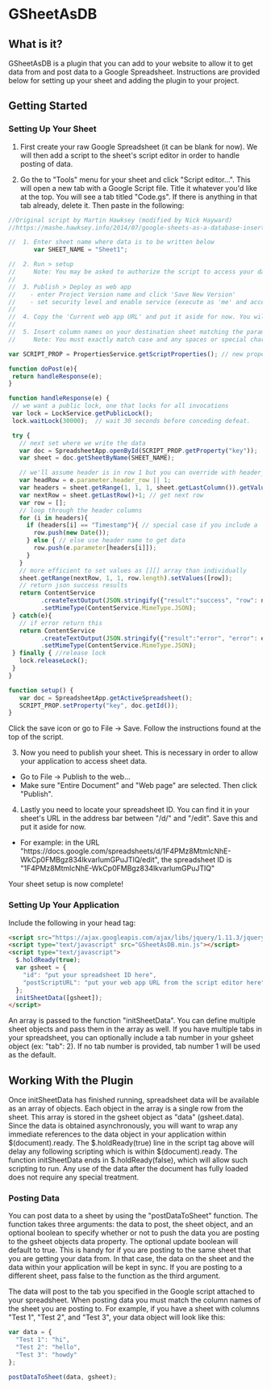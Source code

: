 # GSheetAsDB

## What is it?
GSheetAsDB is a plugin that you can add to your website to allow it to get data from and post data to a Google Spreadsheet. Instructions are provided below for setting up your sheet and adding the plugin to your project.

## Getting Started

### Setting Up Your Sheet
1. First create your raw Google Spreadsheet (it can be blank for now). We will then add a script to the sheet's script editor in order to handle posting of data.

2. Go the to "Tools" menu for your sheet and click "Script editor...". This will open a new tab with a Google Script file. Title it whatever you'd like at the top. You will see a tab titled "Code.gs". If there is anything in that tab already, delete it. Then paste in the following:

  ```javascript
  //Original script by Martin Hawksey (modified by Nick Hayward)
  //https://mashe.hawksey.info/2014/07/google-sheets-as-a-database-insert-with-apps-script-using-postget-methods-with-ajax-example/

  //  1. Enter sheet name where data is to be written below
         var SHEET_NAME = "Sheet1";

  //  2. Run > setup
  //     Note: You may be asked to authorize the script to access your data. Go ahead and allow it to do so.
  //
  //  3. Publish > Deploy as web app
  //    - enter Project Version name and click 'Save New Version'
  //    - set security level and enable service (execute as 'me' and access 'anyone, even anonymously')
  //
  //  4. Copy the 'Current web app URL' and put it aside for now. You will paste this into the sheet object initialization as "postScriptURL" shortly.
  //
  //  5. Insert column names on your destination sheet matching the parameter names of the data you are passing in
  //     Note: You must exactly match case and any spaces or special characters when posting data

  var SCRIPT_PROP = PropertiesService.getScriptProperties(); // new property service

  function doPost(e){
   return handleResponse(e);
  }

  function handleResponse(e) {
   // we want a public lock, one that locks for all invocations
   var lock = LockService.getPublicLock();
   lock.waitLock(30000);  // wait 30 seconds before conceding defeat.

   try {
     // next set where we write the data
     var doc = SpreadsheetApp.openById(SCRIPT_PROP.getProperty("key"));
     var sheet = doc.getSheetByName(SHEET_NAME);

     // we'll assume header is in row 1 but you can override with header_row in GET/POST data
     var headRow = e.parameter.header_row || 1;
     var headers = sheet.getRange(1, 1, 1, sheet.getLastColumn()).getValues()[0];
     var nextRow = sheet.getLastRow()+1; // get next row
     var row = [];
     // loop through the header columns
     for (i in headers){
       if (headers[i] == "Timestamp"){ // special case if you include a 'Timestamp' column
         row.push(new Date());
       } else { // else use header name to get data
         row.push(e.parameter[headers[i]]);
       }
     }
     // more efficient to set values as [][] array than individually
     sheet.getRange(nextRow, 1, 1, row.length).setValues([row]);
     // return json success results
     return ContentService
           .createTextOutput(JSON.stringify({"result":"success", "row": nextRow}))
           .setMimeType(ContentService.MimeType.JSON);
   } catch(e){
     // if error return this
     return ContentService
           .createTextOutput(JSON.stringify({"result":"error", "error": e}))
           .setMimeType(ContentService.MimeType.JSON);
   } finally { //release lock
     lock.releaseLock();
   }
  }

  function setup() {
     var doc = SpreadsheetApp.getActiveSpreadsheet();
     SCRIPT_PROP.setProperty("key", doc.getId());
  }
  ```
  Click the save icon or go to File -> Save. Follow the instructions found at the top of the script.

3. Now you need to publish your sheet. This is necessary in order to allow your application to access sheet data.
  * Go to File -> Publish to the web...
  * Make sure "Entire Document" and "Web page" are selected. Then click "Publish".

4. Lastly you need to locate your spreadsheet ID. You can find it in your sheet's URL in the address bar between "/d/" and "/edit". Save this and put it aside for now.
  * For example: in the URL "https<span></span>://docs.google.com/spreadsheets/d/1F4PMz8MtmlcNhE-WkCp0FMBgz834lkvarlumGPuJTlQ/edit", the spreadsheet ID is "1F4PMz8MtmlcNhE-WkCp0FMBgz834lkvarlumGPuJTlQ"

Your sheet setup is now complete!

### Setting Up Your Application

Include the following in your head tag:

```html
<script src="https://ajax.googleapis.com/ajax/libs/jquery/1.11.3/jquery.min.js"></script>
<script type="text/javascript" src="GSheetAsDB.min.js"></script>
<script type="text/javascript">
  $.holdReady(true);
  var gsheet = {
    "id": "put your spreadsheet ID here",
    "postScriptURL": "put your web app URL from the script editor here"
  };
  initSheetData([gsheet]);
</script>
```

An array is passed to the function "initSheetData". You can define multiple sheet objects and pass them in the array as well. If you have multiple tabs in your spreadsheet, you can optionally include a tab number in your gsheet object (ex: "tab": 2). If no tab number is provided, tab number 1 will be used as the default.

## Working With the Plugin

Once initSheetData has finished running, spreadsheet data will be available as an array of objects. Each object in the array is a single row from the sheet. This array is stored in the gsheet object as "data" (gsheet.data). Since the data is obtained asynchronously, you will want to wrap any immediate references to the data object in your application within $(document).ready. The $.holdReady(true) line in the script tag above will delay any following scripting which is within $(document).ready. The function initSheetData ends in $.holdReady(false), which will allow such scripting to run. Any use of the data after the document has fully loaded does not require any special treatment.

### Posting Data

You can post data to a sheet by using the "postDataToSheet" function. The function takes three arguments: the data to post, the sheet object, and an optional boolean to specify whether or not to push the data you are posting to the gsheet objects data property. The optional update boolean will default to true. This is handy for if you are posting to the same sheet that you are getting your data from. In that case, the data on the sheet and the data within your application will be kept in sync. If you are posting to a different sheet, pass false to the function as the third argument.

The data will post to the tab you specified in the Google script attached to your spreadsheet. When posting data you must match the column names of the sheet you are posting to. For example, if you have a sheet with columns "Test 1", "Test 2", and "Test 3", your data object will look like this:
```javascript
var data = {
  "Test 1": "hi",
  "Test 2": "hello",
  "Test 3": "howdy"
};

postDataToSheet(data, gsheet);
```
